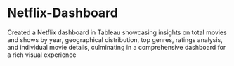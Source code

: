 # Netflix-Dashboard
 Created a Netflix dashboard in Tableau showcasing insights on total movies and shows by year, geographical distribution, top genres, ratings analysis, and individual movie details, culminating in a comprehensive dashboard for a rich visual experience
